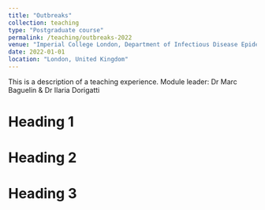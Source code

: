 ```yaml
---
title: "Outbreaks"
collection: teaching
type: "Postgraduate course"
permalink: /teaching/outbreaks-2022
venue: "Imperial College London, Department of Infectious Disease Epidemiology"
date: 2022-01-01
location: "London, United Kingdom"
---
```


This is a description of a teaching experience. Module leader: Dr Marc Baguelin & Dr Ilaria Dorigatti

Heading 1
======

Heading 2
======

Heading 3
======